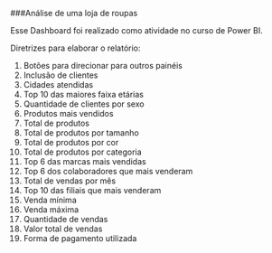 ###Análise de uma loja de roupas

Esse Dashboard foi realizado como atividade no curso de Power BI.

Diretrizes para elaborar o relatório:
1. Botões para direcionar para outros painéis
2. Inclusão de clientes
3. Cidades atendidas
4. Top 10 das maiores faixa etárias
6. Quantidade de clientes por sexo
7. Produtos mais vendidos
8. Total de produtos
9. Total de produtos por tamanho
10. Total de produtos por cor
11. Total de produtos por categoria
12. Top 6 das marcas mais vendidas
13. Top 6 dos colaboradores que mais venderam
14. Total de vendas por mês
15. Top 10 das filiais que mais venderam
16. Venda mínima
17. Venda máxima
18. Quantidade de vendas
19. Valor total de vendas
20. Forma de pagamento utilizada